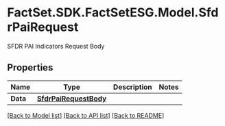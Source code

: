 # FactSet.SDK.FactSetESG.Model.SfdrPaiRequest
SFDR PAI Indicators Request Body

## Properties

Name | Type | Description | Notes
------------ | ------------- | ------------- | -------------
**Data** | [**SfdrPaiRequestBody**](SfdrPaiRequestBody.md) |  | 

[[Back to Model list]](../README.md#documentation-for-models) [[Back to API list]](../README.md#documentation-for-api-endpoints) [[Back to README]](../README.md)

